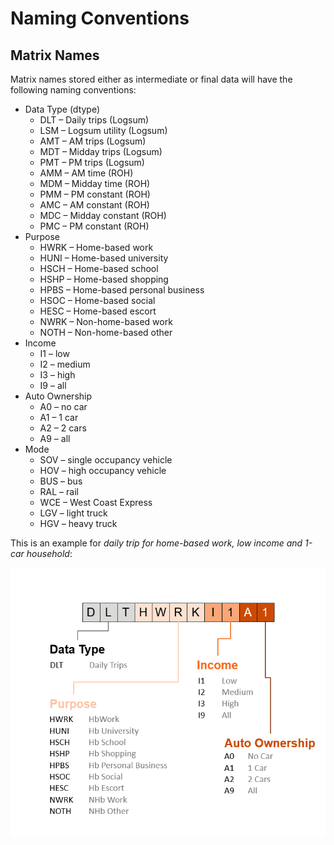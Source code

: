 # Naming Conventions

## Matrix Names

Matrix names stored either as intermediate or final data will have the following naming conventions:

* Data Type (dtype)
    * DLT – Daily trips (Logsum)
    * LSM – Logsum utility (Logsum)
    * AMT – AM trips (Logsum)
    * MDT – Midday trips (Logsum)
    * PMT – PM trips (Logsum)
    * AMM – AM time (ROH)
    * MDM – Midday time (ROH)
    * PMM – PM constant (ROH)
    * AMC – AM constant (ROH)
    * MDC – Midday constant (ROH)
    * PMC – PM constant (ROH)
* Purpose
    * HWRK – Home-based work
    * HUNI – Home-based university
    * HSCH – Home-based school
    * HSHP – Home-based shopping
    * HPBS – Home-based personal business
    * HSOC – Home-based social
    * HESC – Home-based escort
    * NWRK – Non-home-based work
    * NOTH – Non-home-based other
* Income
    * I1 – low 
    * I2 – medium 
    * I3 – high 
    * I9 – all 
* Auto Ownership
    * A0 – no car
    * A1 – 1 car
    * A2 – 2 cars
    * A9 – all 
* Mode
    * SOV – single occupancy vehicle
    * HOV – high occupancy vehicle
    * BUS – bus
    * RAL – rail
    * WCE – West Coast Express
    * LGV – light truck
    * HGV – heavy truck

This is an example for *daily trip for home-based work, low income and 1-car household*:


![Matrix Names](img/reference/Matrix_Names.png)